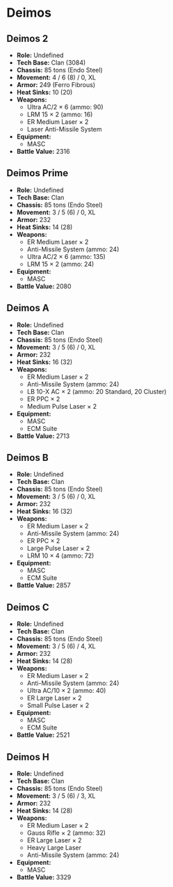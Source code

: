 # Deimos
## Deimos 2
- **Role:** Undefined
- **Tech Base:** Clan (3084)
- **Chassis:** 85 tons (Endo Steel)
- **Movement:** 4 / 6 (8) / 0, XL
- **Armor:** 249 (Ferro Fibrous)
- **Heat Sinks:** 10 (20)
- **Weapons:**
  - Ultra AC/2 × 6 (ammo: 90)
  - LRM 15 × 2 (ammo: 16)
  - ER Medium Laser × 2
  - Laser Anti-Missile System
- **Equipment:**
  - MASC
- **Battle Value:** 2316

## Deimos Prime
- **Role:** Undefined
- **Tech Base:** Clan
- **Chassis:** 85 tons (Endo Steel)
- **Movement:** 3 / 5 (6) / 0, XL
- **Armor:** 232
- **Heat Sinks:** 14 (28)
- **Weapons:**
  - ER Medium Laser × 2
  - Anti-Missile System (ammo: 24)
  - Ultra AC/2 × 6 (ammo: 135)
  - LRM 15 × 2 (ammo: 24)
- **Equipment:**
  - MASC
- **Battle Value:** 2080

## Deimos A
- **Role:** Undefined
- **Tech Base:** Clan
- **Chassis:** 85 tons (Endo Steel)
- **Movement:** 3 / 5 (6) / 0, XL
- **Armor:** 232
- **Heat Sinks:** 16 (32)
- **Weapons:**
  - ER Medium Laser × 2
  - Anti-Missile System (ammo: 24)
  - LB 10-X AC × 2 (ammo: 20 Standard, 20 Cluster)
  - ER PPC × 2
  - Medium Pulse Laser × 2
- **Equipment:**
  - MASC
  - ECM Suite
- **Battle Value:** 2713

## Deimos B
- **Role:** Undefined
- **Tech Base:** Clan
- **Chassis:** 85 tons (Endo Steel)
- **Movement:** 3 / 5 (6) / 0, XL
- **Armor:** 232
- **Heat Sinks:** 16 (32)
- **Weapons:**
  - ER Medium Laser × 2
  - Anti-Missile System (ammo: 24)
  - ER PPC × 2
  - Large Pulse Laser × 2
  - LRM 10 × 4 (ammo: 72)
- **Equipment:**
  - MASC
  - ECM Suite
- **Battle Value:** 2857

## Deimos C
- **Role:** Undefined
- **Tech Base:** Clan
- **Chassis:** 85 tons (Endo Steel)
- **Movement:** 3 / 5 (6) / 4, XL
- **Armor:** 232
- **Heat Sinks:** 14 (28)
- **Weapons:**
  - ER Medium Laser × 2
  - Anti-Missile System (ammo: 24)
  - Ultra AC/10 × 2 (ammo: 40)
  - ER Large Laser × 2
  - Small Pulse Laser × 2
- **Equipment:**
  - MASC
  - ECM Suite
- **Battle Value:** 2521

## Deimos H
- **Role:** Undefined
- **Tech Base:** Clan
- **Chassis:** 85 tons (Endo Steel)
- **Movement:** 3 / 5 (6) / 3, XL
- **Armor:** 232
- **Heat Sinks:** 14 (28)
- **Weapons:**
  - ER Medium Laser × 2
  - Gauss Rifle × 2 (ammo: 32)
  - ER Large Laser × 2
  - Heavy Large Laser
  - Anti-Missile System (ammo: 24)
- **Equipment:**
  - MASC
- **Battle Value:** 3329

